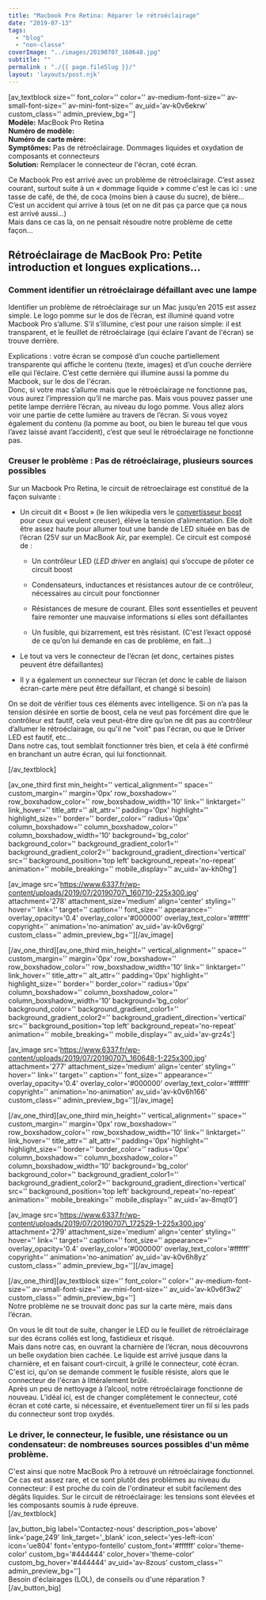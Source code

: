 ```yaml
---
title: "Macbook Pro Retina: Réparer le rétroéclairage"
date: "2019-07-13"
tags:  
  - "blog"
  - "non-classe"
coverImage: "../images/20190707_160648.jpg"
subtitle: ""
permalink : "./{{ page.fileSlug }}/"
layout: 'layouts/post.njk'
---
```


\[av\_textblock size='' font\_color='' color='' av-medium-font-size='' av-small-font-size='' av-mini-font-size='' av\_uid='av-k0v6ekrw' custom\_class='' admin\_preview\_bg=''\]  
**Modèle:** MacBook Pro Retina  
**Numéro de modèle:**  
**Numéro de carte mère:**  
**Symptômes:** Pas de rétroéclairage. Dommages liquides et oxydation de composants et connecteurs  
**Solution:** Remplacer le connecteur de l'écran, coté écran.

Ce Macbook Pro est arrivé avec un problème de rétroéclairage. C’est assez courant, surtout suite à un « dommage liquide » comme c'est le cas ici : une tasse de café, de thé, de coca (moins bien à cause du sucre), de bière… C’est un accident qui arrive à tous (et on ne dit pas ça parce que ça nous est arrivé aussi...)  
Mais dans ce cas là, on ne pensait résoudre notre problème de cette façon…

## Rétroéclairage de MacBook Pro: Petite introduction et longues explications...

### Comment identifier un rétroéclairage défaillant avec une lampe

Identifier un problème de rétroéclairage sur un Mac jusqu’en 2015 est assez simple. Le logo pomme sur le dos de l’écran, est illuminé quand votre Macbook Pro s’allume. S’il s’illumine, c’est pour une raison simple: il est transparent, et le feuillet de rétroéclairage (qui éclaire l'avant de l'écran) se trouve derrière.

Explications : votre écran se composé d’un couche partiellement transparente qui affiche le contenu (texte, images) et d’un couche derrière elle qui l’éclaire. C’est cette dernière qui illumine aussi la pomme du Macbook, sur le dos de l'écran.  
Donc, si votre mac s’allume mais que le rétroéclairage ne fonctionne pas, vous aurez l’impression qu’il ne marche pas. Mais vous pouvez passer une petite lampe derrière l’écran, au niveau du logo pomme. Vous allez alors voir une partie de cette lumière au travers de l’écran. Si vous voyez également du contenu (la pomme au boot, ou bien le bureau tel que vous l’avez laissé avant l’accident), c’est que seul le rétroéclairage ne fonctionne pas.

### Creuser le problème : Pas de rétroéclairage, plusieurs sources possibles

Sur un Macbook Pro Retina, le circuit de rétroeclairage est constitué de la façon suivante :

- Un circuit dit « Boost » (le lien wikipedia vers le [convertisseur boost](https://fr.wikipedia.org/wiki/Convertisseur_Boost) pour ceux qui veulent creuser), élève la tension d’alimentation. Elle doit être assez haute pour allumer tout une bande de LED située en bas de l’écran (25V sur un MacBook Air, par exemple). Ce circuit est composé de :
    
    - Un contrôleur LED (_LED driver_ en anglais) qui s’occupe de piloter ce circuit boost
    
    - Condensateurs, inductances et résistances autour de ce contrôleur, nécessaires au circuit pour fonctionner
    
    - Résistances de mesure de courant. Elles sont essentielles et peuvent faire remonter une mauvaise informations si elles sont défaillantes
    
    - Un fusible, qui bizarrement, est très résistant. (C'est l’exact opposé de ce qu’on lui demande en cas de problème, en fait...)
- Le tout va vers le connecteur de l’écran (et donc, certaines pistes peuvent être défaillantes)
- Il y a également un connecteur sur l’écran (et donc le cable de liaison écran-carte mère peut être défaillant, et changé si besoin)

On se doit de vérifier tous ces éléments avec intelligence. Si on n’a pas la tension désirée en sortie de boost, cela ne veut pas forcément dire que le contrôleur est fautif, cela veut peut-être dire qu’on ne dit pas au contrôleur d’allumer le rétroéclairage, ou qu'il ne "voit" pas l'écran, ou que le Driver LED est fautif, etc...  
Dans notre cas, tout semblait fonctionner très bien, et cela à été confirmé en branchant un autre écran, qui lui fonctionnait.

  
\[/av\_textblock\]

\[av\_one\_third first min\_height='' vertical\_alignment='' space='' custom\_margin='' margin='0px' row\_boxshadow='' row\_boxshadow\_color='' row\_boxshadow\_width='10' link='' linktarget='' link\_hover='' title\_attr='' alt\_attr='' padding='0px' highlight='' highlight\_size='' border='' border\_color='' radius='0px' column\_boxshadow='' column\_boxshadow\_color='' column\_boxshadow\_width='10' background='bg\_color' background\_color='' background\_gradient\_color1='' background\_gradient\_color2='' background\_gradient\_direction='vertical' src='' background\_position='top left' background\_repeat='no-repeat' animation='' mobile\_breaking='' mobile\_display='' av\_uid='av-kh0hg'\]

\[av\_image src='https://www.6337.fr/wp-content/uploads/2019/07/20190707\_160710-225x300.jpg' attachment='278' attachment\_size='medium' align='center' styling='' hover='' link='' target='' caption='' font\_size='' appearance='' overlay\_opacity='0.4' overlay\_color='#000000' overlay\_text\_color='#ffffff' copyright='' animation='no-animation' av\_uid='av-k0v6grgi' custom\_class='' admin\_preview\_bg=''\]\[/av\_image\]

\[/av\_one\_third\]\[av\_one\_third min\_height='' vertical\_alignment='' space='' custom\_margin='' margin='0px' row\_boxshadow='' row\_boxshadow\_color='' row\_boxshadow\_width='10' link='' linktarget='' link\_hover='' title\_attr='' alt\_attr='' padding='0px' highlight='' highlight\_size='' border='' border\_color='' radius='0px' column\_boxshadow='' column\_boxshadow\_color='' column\_boxshadow\_width='10' background='bg\_color' background\_color='' background\_gradient\_color1='' background\_gradient\_color2='' background\_gradient\_direction='vertical' src='' background\_position='top left' background\_repeat='no-repeat' animation='' mobile\_breaking='' mobile\_display='' av\_uid='av-grz4s'\]

\[av\_image src='https://www.6337.fr/wp-content/uploads/2019/07/20190707\_160648-1-225x300.jpg' attachment='277' attachment\_size='medium' align='center' styling='' hover='' link='' target='' caption='' font\_size='' appearance='' overlay\_opacity='0.4' overlay\_color='#000000' overlay\_text\_color='#ffffff' copyright='' animation='no-animation' av\_uid='av-k0v6h166' custom\_class='' admin\_preview\_bg=''\]\[/av\_image\]

\[/av\_one\_third\]\[av\_one\_third min\_height='' vertical\_alignment='' space='' custom\_margin='' margin='0px' row\_boxshadow='' row\_boxshadow\_color='' row\_boxshadow\_width='10' link='' linktarget='' link\_hover='' title\_attr='' alt\_attr='' padding='0px' highlight='' highlight\_size='' border='' border\_color='' radius='0px' column\_boxshadow='' column\_boxshadow\_color='' column\_boxshadow\_width='10' background='bg\_color' background\_color='' background\_gradient\_color1='' background\_gradient\_color2='' background\_gradient\_direction='vertical' src='' background\_position='top left' background\_repeat='no-repeat' animation='' mobile\_breaking='' mobile\_display='' av\_uid='av-8mqt0'\]

\[av\_image src='https://www.6337.fr/wp-content/uploads/2019/07/20190707\_172529-1-225x300.jpg' attachment='279' attachment\_size='medium' align='center' styling='' hover='' link='' target='' caption='' font\_size='' appearance='' overlay\_opacity='0.4' overlay\_color='#000000' overlay\_text\_color='#ffffff' copyright='' animation='no-animation' av\_uid='av-k0v6h8yz' custom\_class='' admin\_preview\_bg=''\]\[/av\_image\]

\[/av\_one\_third\]\[av\_textblock size='' font\_color='' color='' av-medium-font-size='' av-small-font-size='' av-mini-font-size='' av\_uid='av-k0v6f3w2' custom\_class='' admin\_preview\_bg=''\]  
Notre problème ne se trouvait donc pas sur la carte mère, mais dans l’écran.

On vous le dit tout de suite, changer le LED ou le feuillet de rétroéclairage sur des écrans collés est long, fastidieux et risqué.  
Mais dans notre cas, en ouvrant la charnière de l’écran, nous découvrons un belle oxydation bien cachée. Le liquide est arrivé jusque dans la charnière, et en faisant court-circuit, à grillé le connecteur, coté écran. C'est ici, qu'on se demande comment le fusible résiste, alors que le connecteur de l'écran à littéralement brûlé.  
Après un peu de nettoyage à l’alcool, notre rétroéclairage fonctionne de nouveau. L’idéal ici, est de changer complètement le connecteur, coté écran et coté carte, si nécessaire, et éventuellement tirer un fil si les pads du connecteur sont trop oxydés.

### Le driver, le connecteur, le fusible, une résistance ou un condensateur: de nombreuses sources possibles d'un même problème.

C'est ainsi que notre MacBook Pro à retrouvé un rétroéclairage fonctionnel. Ce cas est assez rare, et ce sont plutôt des problèmes au niveau du connecteur: il est proche du coin de l'ordinateur et subit facilement des dégâts liquides. Sur le circuit de rétroéclairage: les tensions sont élevées et les composants soumis à rude épreuve.  
\[/av\_textblock\]

\[av\_button\_big label='Contactez-nous' description\_pos='above' link='page,249' link\_target='\_blank' icon\_select='yes-left-icon' icon='ue804' font='entypo-fontello' custom\_font='#ffffff' color='theme-color' custom\_bg='#444444' color\_hover='theme-color' custom\_bg\_hover='#444444' av\_uid='av-8zous' custom\_class='' admin\_preview\_bg=''\]  
Besoin d'éclairages (LOL), de conseils ou d'une réparation ?  
\[/av\_button\_big\]
